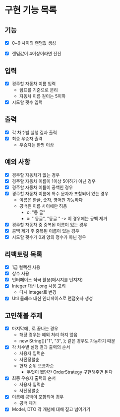 # 구현 기능 목록

## 기능

* [x] 0~9 사이의 랜덤값 생성
* [x] 랜덤값이 4이상이라면 전진


## 입력

* [x] 경주할 자동차 이름 입력
  * 쉼표를 기준으로 분리
  * 자동차 이름 길이는 5이하
* [x] 시도할 횟수 입력

## 출력

* [x] 각 차수별 실행 결과 출력
* [x] 최종 우승자 출력
  * 우승자는 한명 이상


## 예외 사항

* [x] 경주할 자동차가 없는 경우
* [x] 경주할 자동차 이름이 1이상 5이하가 아닌 경우
* [x] 경주할 자동차 이름이 공백인 경우
* [x] 경주할 자동차 이름에 특수 문자가 포함되어 있는 경우
  * 이름은 한글, 숫자, 영어만 가능하다
  * 공백은 이름 사이에만 허용
    * o: "동 글"
    * x: " 동글", "동글 " -> 이 경우에는 공백 제거
* [x] 경주할 자동차 중 중복된 이름이 있는 경우
* [x] 공백 제거 후 중복된 이름이 있는 경우
* [x] 시도할 횟수가 0과 양의 정수가 아닌 경우

## 리팩토링 목록

* [x] 1급 컬렉션 사용
* [x] 상수 사용
* [x] 인터페이스 적극 활용(메시지를 던지자)
* [x] Integer 대신 Long 사용 고려
  * 다시 Integer로 변경
* [x] Util 클래스 대신 인터페이스로 랜덤숫자 생성

## 고민해볼 주제

* [x] 마지막에 , 로 끝나는 경우
  * 해당 경우는 예외 처리 하지 않음
  * new String[]{"1", "3", }; 같은 경우도 가능하기 때문
* [x] 각 차수별 실행 결과 출력의 순서
  * 사용자 입력순
  * 사전정렬순
  * 현재 순위 오름차순
    * 무엇이 됐던간 OrderStrategy 구현해주면 된다
* [x] 최종 우승자 출력의 순서
  * 사용자 입력순
  * 사전정렬순
* [x] 이름에 공백이 포함되어 경우
  * 공백 제거
* [x] Model, DTO 각 개념에 대해 짚고 넘어가기